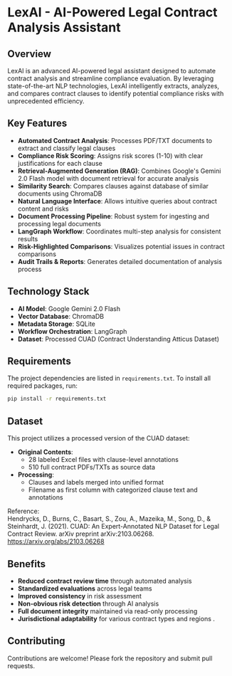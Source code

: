 
# LexAI - AI-Powered Legal Contract Analysis Assistant

## Overview

LexAI is an advanced AI-powered legal assistant designed to automate contract analysis and streamline compliance evaluation. By leveraging state-of-the-art NLP technologies, LexAI intelligently extracts, analyzes, and compares contract clauses to identify potential compliance risks with unprecedented efficiency.

## Key Features

- **Automated Contract Analysis**: Processes PDF/TXT documents to extract and classify legal clauses
- **Compliance Risk Scoring**: Assigns risk scores (1-10) with clear justifications for each clause
- **Retrieval-Augmented Generation (RAG)**: Combines Google's Gemini 2.0 Flash model with document retrieval for accurate analysis
- **Similarity Search**: Compares clauses against database of similar documents using ChromaDB
- **Natural Language Interface**: Allows intuitive queries about contract content and risks
- **Document Processing Pipeline**: Robust system for ingesting and processing legal documents
- **LangGraph Workflow**: Coordinates multi-step analysis for consistent results
- **Risk-Highlighted Comparisons**: Visualizes potential issues in contract comparisons
- **Audit Trails & Reports**: Generates detailed documentation of analysis process

## Technology Stack

- **AI Model**: Google Gemini 2.0 Flash
- **Vector Database**: ChromaDB
- **Metadata Storage**: SQLite
- **Workflow Orchestration**: LangGraph
- **Dataset**: Processed CUAD (Contract Understanding Atticus Dataset)

## Requirements

The project dependencies are listed in `requirements.txt`. To install all required packages, run:

```bash
pip install -r requirements.txt
```

## Dataset

This project utilizes a processed version of the CUAD dataset:
- **Original Contents**:
  - 28 labeled Excel files with clause-level annotations
  - 510 full contract PDFs/TXTs as source data
- **Processing**:
  - Clauses and labels merged into unified format
  - Filename as first column with categorized clause text and annotations

Reference:  
Hendrycks, D., Burns, C., Basart, S., Zou, A., Mazeika, M., Song, D., & Steinhardt, J. (2021). CUAD: An Expert-Annotated NLP Dataset for Legal Contract Review. arXiv preprint arXiv:2103.06268. https://arxiv.org/abs/2103.06268

## Benefits

- **Reduced contract review time** through automated analysis
- **Standardized evaluations** across legal teams
- **Improved consistency** in risk assessment
- **Non-obvious risk detection** through AI analysis
- **Full document integrity** maintained via read-only processing
- **Jurisdictional adaptability** for various contract types and regions
.

## Contributing

Contributions are welcome! Please fork the repository and submit pull requests.
